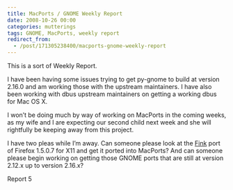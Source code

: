 ```yaml
---
title: MacPorts / GNOME Weekly Report
date: 2008-10-26 00:00
categories: mutterings
tags: GNOME, MacPorts, weekly report
redirect_from:
  - /post/171305238400/macports-gnome-weekly-report
---
```

This is a sort of Weekly Report.

I have been having some issues trying to get py-gnome to build at version 2.16.0 and am working those with the upstream maintainers. I have also been working with dbus upstream maintainers on getting a working dbus for Mac OS X.

I won&rsquo;t be doing much by way of working on MacPorts in the coming weeks, as my wife and I are expecting our second child next week and she will rightfully be keeping away from this project.

I have two pleas while I&rsquo;m away. Can someone please look at the [Fink](http://fink.sf.net) port of Firefox 1.5.0.7 for X11 and get it ported into MacPorts? And can someone please begin working on getting those GNOME ports that are still at version 2.12.x up to version 2.16.x?

Report 5
